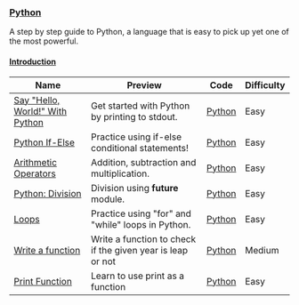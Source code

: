 
### [Python](https://www.hackerrank.com/domains/python)
A step by step guide to Python, a language that is easy to pick up yet one of the most powerful.


#### [Introduction](https://www.hackerrank.com/domains/python/py-introduction)

Name | Preview | Code | Difficulty
---- | ------- | ---- | ----------
[Say "Hello, World!" With Python](https://www.hackerrank.com/challenges/py-hello-world)|Get started with Python by printing to stdout.|[Python](py-hello-world.py)|Easy
[Python If-Else](https://www.hackerrank.com/challenges/py-if-else)|Practice using if-else conditional statements!|[Python](py-if-else.py)|Easy
[Arithmetic Operators](https://www.hackerrank.com/challenges/python-arithmetic-operators)|Addition, subtraction and multiplication.|[Python](python-arithmetic-operators.py)|Easy
[Python: Division](https://www.hackerrank.com/challenges/python-division)|Division using __future__ module.|[Python](python-division.py)|Easy
[Loops](https://www.hackerrank.com/challenges/python-loops)|Practice using "for" and "while" loops in Python.|[Python](python-loops.py)|Easy
[Write a function](https://www.hackerrank.com/challenges/write-a-function)|Write a function to check if the given year is leap or not|[Python](write-a-function.py)|Medium
[Print Function](https://www.hackerrank.com/challenges/python-print)|Learn to use print as a function|[Python](python-print.py)|Easy

